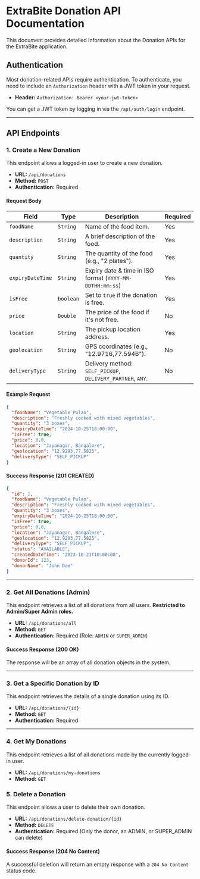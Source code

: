 # ExtraBite Donation API Documentation

This document provides detailed information about the Donation APIs for the ExtraBite application.

## Authentication

Most donation-related APIs require authentication. To authenticate, you need to include an `Authorization` header with a JWT token in your request.

- **Header:** `Authorization: Bearer <your-jwt-token>`

You can get a JWT token by logging in via the `/api/auth/login` endpoint.

---

## API Endpoints

### 1. Create a New Donation

This endpoint allows a logged-in user to create a new donation.

- **URL:** `/api/donations`
- **Method:** `POST`
- **Authentication:** Required

#### Request Body

| Field            | Type      | Description                                                | Required |
| ---------------- | --------- | ---------------------------------------------------------- | -------- |
| `foodName`       | `String`  | Name of the food item.                                     | Yes      |
| `description`    | `String`  | A brief description of the food.                           | Yes      |
| `quantity`       | `String`  | The quantity of the food (e.g., "2 plates").               | Yes      |
| `expiryDateTime` | `String`  | Expiry date & time in ISO format (`YYYY-MM-DDTHH:mm:ss`)   | Yes      |
| `isFree`         | `boolean` | Set to `true` if the donation is free.                     | Yes      |
| `price`          | `Double`  | The price of the food if it's not free.                    | No       |
| `location`       | `String`  | The pickup location address.                               | Yes      |
| `geolocation`    | `String`  | GPS coordinates (e.g., "12.9716,77.5946").                 | No       |
| `deliveryType`   | `String`  | Delivery method: `SELF_PICKUP`, `DELIVERY_PARTNER`, `ANY`. | No       |

#### Example Request

```json
{
  "foodName": "Vegetable Pulao",
  "description": "Freshly cooked with mixed vegetables",
  "quantity": "3 boxes",
  "expiryDateTime": "2024-10-25T18:00:00",
  "isFree": true,
  "price": 0.0,
  "location": "Jayanagar, Bangalore",
  "geolocation": "12.9293,77.5825",
  "deliveryType": "SELF_PICKUP"
}
```

#### Success Response (201 CREATED)

```json
{
  "id": 1,
  "foodName": "Vegetable Pulao",
  "description": "Freshly cooked with mixed vegetables",
  "quantity": "3 boxes",
  "expiryDateTime": "2024-10-25T18:00:00",
  "isFree": true,
  "price": 0.0,
  "location": "Jayanagar, Bangalore",
  "geolocation": "12.9293,77.5825",
  "deliveryType": "SELF_PICKUP",
  "status": "AVAILABLE",
  "createdDateTime": "2023-10-21T10:00:00",
  "donorId": 123,
  "donorName": "John Doe"
}
```
---

### 2. Get All Donations (Admin)

This endpoint retrieves a list of all donations from all users. **Restricted to Admin/Super Admin roles.**

- **URL:** `/api/donations/all`
- **Method:** `GET`
- **Authentication:** Required (Role: `ADMIN` or `SUPER_ADMIN`)

#### Success Response (200 OK)

The response will be an array of all donation objects in the system.

---

### 3. Get a Specific Donation by ID

This endpoint retrieves the details of a single donation using its ID.

- **URL:** `/api/donations/{id}`
- **Method:** `GET`
- **Authentication:** Required

---

### 4. Get My Donations

This endpoint retrieves a list of all donations made by the currently logged-in user.

- **URL:** `/api/donations/my-donations`
- **Method:** `GET`

### 5. Delete a Donation

This endpoint allows a user to delete their own donation.

- **URL:** `/api/donations/delete-donation/{id}`
- **Method:** `DELETE`
- **Authentication:** Required (Only the donor, an ADMIN, or SUPER_ADMIN can delete)

#### Success Response (204 No Content)

A successful deletion will return an empty response with a `204 No Content` status code.
